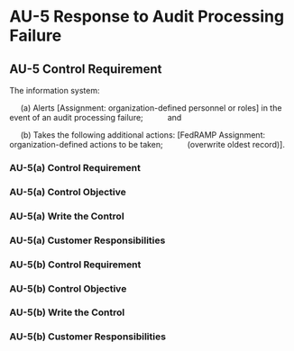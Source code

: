 # AU-5 Response to Audit Processing Failure
## AU-5 Control Requirement
The information system:


&nbsp;&nbsp;&nbsp;&nbsp;&nbsp;(a)	Alerts [Assignment: organization-defined personnel or roles] in the event of an audit processing failure;
&nbsp;&nbsp;&nbsp;&nbsp;&nbsp;&nbsp;&nbsp;&nbsp;&nbsp;&nbsp;and


&nbsp;&nbsp;&nbsp;&nbsp;&nbsp;(b) Takes the following additional actions: [FedRAMP Assignment: organization-defined actions to be taken; 
&nbsp;&nbsp;&nbsp;&nbsp;&nbsp;&nbsp;&nbsp;&nbsp;&nbsp;&nbsp;(overwrite oldest record)].
### AU-5(a) Control Requirement
### AU-5(a) Control Objective
### AU-5(a) Write the Control
### AU-5(a) Customer Responsibilities
### AU-5(b) Control Requirement
### AU-5(b) Control Objective
### AU-5(b) Write the Control
### AU-5(b) Customer Responsibilities
